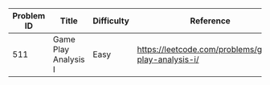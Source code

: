| Problem ID | Title | Difficulty | Reference
| --- | --- | --- | ---
| 511 | Game Play Analysis I | Easy | https://leetcode.com/problems/game-play-analysis-i/
